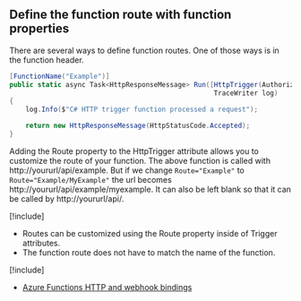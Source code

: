 ## Define the function route with function properties

There are several ways to define function routes. One of those ways is in the function header.

```csharp
[FunctionName("Example")]
public static async Task<HttpResponseMessage> Run([HttpTrigger(AuthorizationLevel.Anonymous, "GET", Route="Example")]HttpRequestMessage req,
                                                   TraceWriter log)
{
    log.Info($"C# HTTP trigger function processed a request");

    return new HttpResponseMessage(HttpStatusCode.Accepted);
}
```

Adding the Route property to the HttpTrigger attribute allows you to customize the route of your function. The above function is called with http://yoururl/api/example. But if we change `Route="Example"` to `Route="Example/MyExample"` the url becomes http://yoururl/api/example/myexample. It can also be left blank so that it can be called by http://yoururl/api/.

[!include[](../includes/takeaways-heading.md)]

- Routes can be customized using the Route property inside of Trigger attributes.
- The function route does not have to match the name of the function.

[!include[](../includes/read-more-heading.md)]

- [Azure Functions HTTP and webhook bindings](https://docs.microsoft.com/azure/azure-functions/functions-bindings-http-webhook)